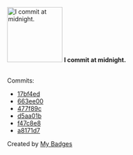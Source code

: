 <img src="https://github.com/my-badges/my-badges/blob/master/src/all-badges/pr-collaboration/midnight-commits.png?raw=true" alt="I commit at midnight." title="I commit at midnight." width="128">
<strong>I commit at midnight.</strong>
<br><br>

Commits:

- <a href="https://github.com/google/zx/commit/17bf4ed3ee6fbbe84782fd166ca7dbdd7166b013">17bf4ed</a>
- <a href="https://github.com/google/zx/commit/663ee004525ad10070d166014367e2426f830478">663ee00</a>
- <a href="https://github.com/antonmedv/fx/commit/477f89c783f0290fa5c30f272ec42da841038163">477f89c</a>
- <a href="https://github.com/google/zx/commit/d5aa01b6789f1f6e4d5356feae00dfc8cae43a04">d5aa01b</a>
- <a href="https://github.com/antonmedv/fx/commit/f47c8e8c677ff0e2ef6acaabc6c0f7e1da2eac3b">f47c8e8</a>
- <a href="https://github.com/antonmedv/codejar/commit/a8171d751a9e47c02825ffa058267a96211220e2">a8171d7</a>


Created by <a href="https://github.com/my-badges/my-badges">My Badges</a>